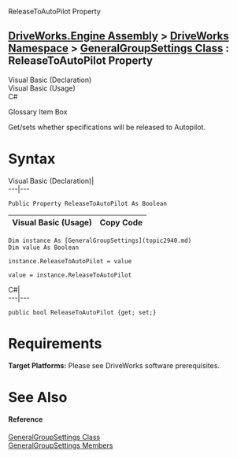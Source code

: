 ReleaseToAutoPilot Property   
  
[DriveWorks.Engine Assembly](topic2156.md) > [DriveWorks Namespace](topic2159.md) > [GeneralGroupSettings Class](topic2940.md) : ReleaseToAutoPilot Property  
---  
  
Visual Basic (Declaration)    
Visual Basic (Usage)    
C# 

Glossary Item Box

Get/sets whether specifications will be released to Autopilot. 

# Syntax

Visual Basic (Declaration)|   
---|---  
      
    
    Public Property ReleaseToAutoPilot As Boolean  
  
Visual Basic (Usage)| Copy Code  
---|---  
      
    
    Dim instance As [GeneralGroupSettings](topic2940.md)
    Dim value As Boolean
     
    instance.ReleaseToAutoPilot = value
     
    value = instance.ReleaseToAutoPilot  
  
C#|   
---|---  
      
    
    public bool ReleaseToAutoPilot {get; set;}  
  
# Requirements

**Target Platforms:** Please see DriveWorks software prerequisites.

# See Also

#### Reference

[GeneralGroupSettings Class](topic2940.md)   
[GeneralGroupSettings Members](topic2941.md)


